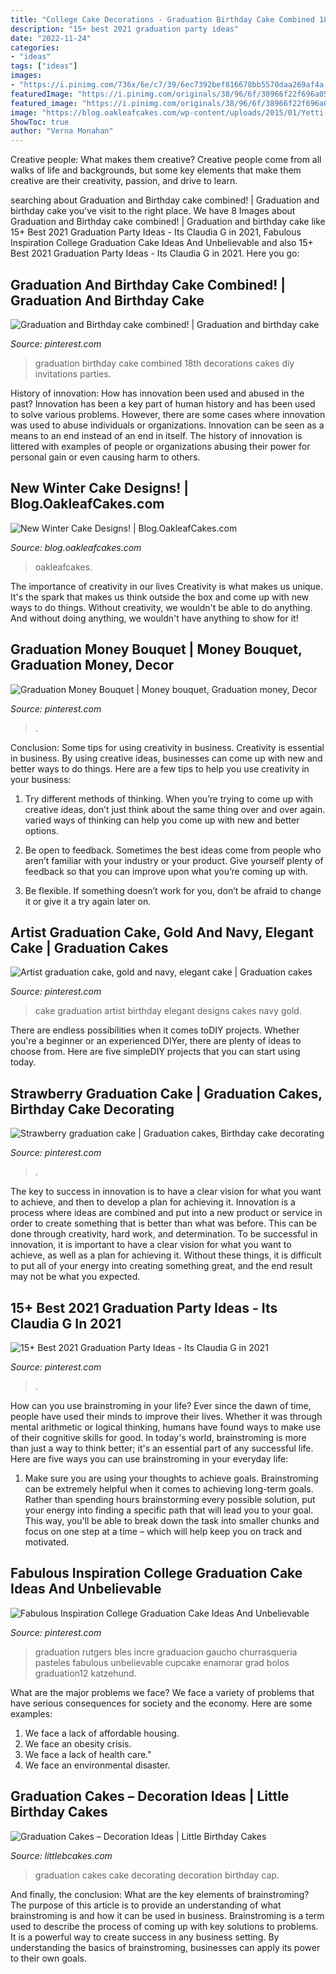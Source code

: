 ```yaml
---
title: "College Cake Decorations - Graduation Birthday Cake Combined 18th Decorations Cakes Diy Invitations Parties"
description: "15+ best 2021 graduation party ideas"
date: "2022-11-24"
categories:
- "ideas"
tags: ["ideas"]
images:
- "https://i.pinimg.com/736x/6e/c7/39/6ec7392bef816678bb5570daa269af4a.jpg"
featuredImage: "https://i.pinimg.com/originals/38/96/6f/38966f22f696a052f393bff153063d59.jpg"
featured_image: "https://i.pinimg.com/originals/38/96/6f/38966f22f696a052f393bff153063d59.jpg"
image: "https://blog.oakleafcakes.com/wp-content/uploads/2015/01/Yetti-Snowball-Winter-Cake.jpg"
ShowToc: true
author: "Verna Monahan"
---
```



Creative people: What makes them creative?
Creative people come from all walks of life and backgrounds, but some key elements that make them creative are their creativity, passion, and drive to learn.

	

		
searching about Graduation and Birthday cake combined! | Graduation and birthday cake you've visit to the right place. We have 8 Images about Graduation and Birthday cake combined! | Graduation and birthday cake like 15+ Best 2021 Graduation Party Ideas - Its Claudia G in 2021, Fabulous Inspiration College Graduation Cake Ideas And Unbelievable and also 15+ Best 2021 Graduation Party Ideas - Its Claudia G in 2021. Here you go:
		
    
## Graduation And Birthday Cake Combined! | Graduation And Birthday Cake

<img loading=lazy src="https://i.pinimg.com/736x/e2/d3/0f/e2d30f9f54bf78b7ffeb3d8985b03dd4--graduation-ideas-birthday-cakes.jpg" onerror="this.onerror=null;this.src='https://tse3.mm.bing.net/th?id=OIP.OMVMYtANPOM3XnHsUFPzjQHaJ3&amp;pid=15.1';" alt="Graduation and Birthday cake combined! | Graduation and birthday cake">

_Source: pinterest.com_

>graduation birthday cake combined 18th decorations cakes diy invitations parties. 

	

History of innovation: How has innovation been used and abused in the past?
Innovation has been a key part of human history and has been used to solve various problems. However, there are some cases where innovation was used to abuse individuals or organizations. Innovation can be seen as a means to an end instead of an end in itself. The history of innovation is littered with examples of people or organizations abusing their power for personal gain or even causing harm to others.

    
## New Winter Cake Designs! | Blog.OakleafCakes.com

<img loading=lazy src="https://blog.oakleafcakes.com/wp-content/uploads/2015/01/Yetti-Snowball-Winter-Cake.jpg" onerror="this.onerror=null;this.src='https://tse1.mm.bing.net/th?id=OIP.-gPbV2Jm53zUHQbS21Co6wHaLJ&amp;pid=15.1';" alt="New Winter Cake Designs! | Blog.OakleafCakes.com">

_Source: blog.oakleafcakes.com_

>oakleafcakes. 

	

The importance of creativity in our lives
Creativity is what makes us unique. It's the spark that makes us think outside the box and come up with new ways to do things. Without creativity, we wouldn't be able to do anything. And without doing anything, we wouldn't have anything to show for it!

    
## Graduation Money Bouquet | Money Bouquet, Graduation Money, Decor

<img loading=lazy src="https://i.pinimg.com/736x/6e/c7/39/6ec7392bef816678bb5570daa269af4a.jpg" onerror="this.onerror=null;this.src='https://tse3.mm.bing.net/th?id=OIP.xNk4gaOOayi8LV082_CeeQHaJ3&amp;pid=15.1';" alt="Graduation Money Bouquet | Money bouquet, Graduation money, Decor">

_Source: pinterest.com_

>. 

	

Conclusion: Some tips for using creativity in business.
Creativity is essential in business. By using creative ideas, businesses can come up with new and better ways to do things. Here are a few tips to help you use creativity in your business:
1. Try different methods of thinking. When you’re trying to come up with creative ideas, don’t just think about the same thing over and over again. varied ways of thinking can help you come up with new and better options.

2. Be open to feedback. Sometimes the best ideas come from people who aren’t familiar with your industry or your product. Give yourself plenty of feedback so that you can improve upon what you’re coming up with.

3. Be flexible. If something doesn’t work for you, don’t be afraid to change it or give it a try again later on.

    
## Artist Graduation Cake, Gold And Navy, Elegant Cake | Graduation Cakes

<img loading=lazy src="https://i.pinimg.com/originals/38/96/6f/38966f22f696a052f393bff153063d59.jpg" onerror="this.onerror=null;this.src='https://tse1.mm.bing.net/th?id=OIP.3jV1P-kKVXpfv0PuwZOLdQHaJ4&amp;pid=15.1';" alt="Artist graduation cake, gold and navy, elegant cake | Graduation cakes">

_Source: pinterest.com_

>cake graduation artist birthday elegant designs cakes navy gold. 

	

There are endless possibilities when it comes toDIY projects. Whether you're a beginner or an experienced DIYer, there are plenty of ideas to choose from. Here are five simpleDIY projects that you can start using today.

    
## Strawberry Graduation Cake | Graduation Cakes, Birthday Cake Decorating

<img loading=lazy src="https://i.pinimg.com/736x/33/c8/4a/33c84aa3f0456e7f9e90fa15095f7a67.jpg" onerror="this.onerror=null;this.src='https://tse2.mm.bing.net/th?id=OIP.EO7IybXkVoDnsDWbLEBY7gHaKH&amp;pid=15.1';" alt="Strawberry graduation cake | Graduation cakes, Birthday cake decorating">

_Source: pinterest.com_

>. 

	

The key to success in innovation is to have a clear vision for what you want to achieve, and then to develop a plan for achieving it.
Innovation is a process where ideas are combined and put into a new product or service in order to create something that is better than what was before. This can be done through creativity, hard work, and determination. To be successful in innovation, it is important to have a clear vision for what you want to achieve, as well as a plan for achieving it. Without these things, it is difficult to put all of your energy into creating something great, and the end result may not be what you expected.

    
## 15+ Best 2021 Graduation Party Ideas - Its Claudia G In 2021

<img loading=lazy src="https://i.pinimg.com/736x/a9/28/79/a92879488e3014371c6ab4b259865163.jpg" onerror="this.onerror=null;this.src='https://tse3.mm.bing.net/th?id=OIP.kYFbcmcs_TVqo7aI6EmeMQHaLH&amp;pid=15.1';" alt="15+ Best 2021 Graduation Party Ideas - Its Claudia G in 2021">

_Source: pinterest.com_

>. 

	

How can you use brainstroming in your life?
Ever since the dawn of time, people have used their minds to improve their lives. Whether it was through mental arithmetic or logical thinking, humans have found ways to make use of their cognitive skills for good. In today's world, brainstroming is more than just a way to think better; it's an essential part of any successful life. Here are five ways you can use brainstroming in your everyday life: 
1) Make sure you are using your thoughts to achieve goals. Brainstroming can be extremely helpful when it comes to achieving long-term goals. Rather than spending hours brainstorming every possible solution, put your energy into finding a specific path that will lead you to your goal. This way, you'll be able to break down the task into smaller chunks and focus on one step at a time – which will help keep you on track and motivated.

    
## Fabulous Inspiration College Graduation Cake Ideas And Unbelievable

<img loading=lazy src="https://i.pinimg.com/736x/5c/bf/25/5cbf25f40ac0ee94089e521312ad044d.jpg" onerror="this.onerror=null;this.src='https://tse1.mm.bing.net/th?id=OIP.T3AWGTWBc-pxSAvcHWI0MQHaJM&amp;pid=15.1';" alt="Fabulous Inspiration College Graduation Cake Ideas And Unbelievable">

_Source: pinterest.com_

>graduation rutgers bles incre graduacion gaucho churrasqueria pasteles fabulous unbelievable cupcake enamorar grad bolos graduation12 katzehund. 

	

What are the major problems we face?
We face a variety of problems that have serious consequences for society and the economy. Here are some examples:
1. We face a lack of affordable housing. 
2. We face an obesity crisis. 
3. We face a lack of health care." 
4. We face an environmental disaster.

    
## Graduation Cakes – Decoration Ideas | Little Birthday Cakes

<img loading=lazy src="http://www.littlebcakes.com/wp-content/uploads/2013/08/Graduation-Cake-Decorating-Ideas.jpg" onerror="this.onerror=null;this.src='https://tse3.mm.bing.net/th?id=OIP.dSiRxIjjpFFfP_V997S7ZAHaFj&amp;pid=15.1';" alt="Graduation Cakes – Decoration Ideas | Little Birthday Cakes">

_Source: littlebcakes.com_

>graduation cakes cake decorating decoration birthday cap. 

	

And finally, the conclusion: What are the key elements of brainstroming?
The purpose of this article is to provide an understanding of what brainstroming is and how it can be used in business. Brainstroming is a term used to describe the process of coming up with key solutions to problems. It is a powerful way to create success in any business setting. By understanding the basics of brainstroming, businesses can apply its power to their own goals.

